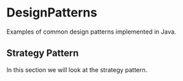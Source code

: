 # DesignPatterns
Examples of common design patterns implemented in Java.

## Strategy Pattern

In this section we will look at the strategy pattern.
